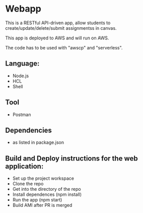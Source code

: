 # Webapp

This is a RESTful API-driven app, allow students to create/update/delete/submit assignmentss in canvas.

This app is deployed to AWS and will run on AWS.

The code has to be  used with "awscp" and "serverless".

## Language:
- Node.js
- HCL
- Shell

## Tool
- Postman

## Dependencies
- as listed in package.json

## Build and Deploy instructions for the web application:
- Set up the project workspace 
- Clone the repo
- Get into the directory of the repo
- Install dependences (npm install)
- Run the app (npm start)
- Build AMI after PR is merged
